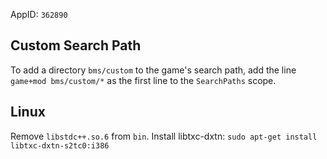 AppID: `362890`

Custom Search Path
------------------

To add a directory `bms/custom` to the game's search path, add the line `game+mod bms/custom/*`
as the first line to the `SearchPaths` scope.

Linux
-----

Remove `libstdc++.so.6` from `bin`.
Install libtxc-dxtn: `sudo apt-get install libtxc-dxtn-s2tc0:i386`

